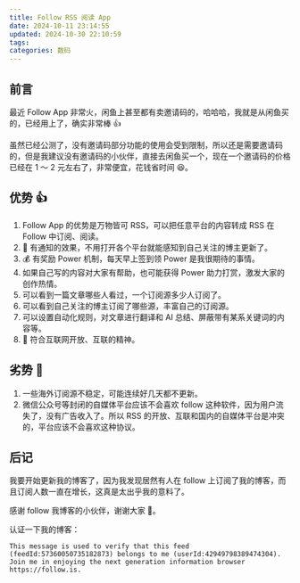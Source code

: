 ```yaml
---
title: Follow RSS 阅读 App
date: 2024-10-11 23:14:55
updated: 2024-10-30 22:10:59
tags:
categories: 数码
---
```


## 前言
最近 Follow App 非常火，闲鱼上甚至都有卖邀请码的，哈哈哈，我就是从闲鱼买的，已经用上了，确实非常棒 👍

虽然已经公测了，没有邀请码部分功能的使用会受到限制，所以还是需要邀请码的，但是我建议没有邀请码的小伙伴，直接去闲鱼买一个，现在一个邀请码的价格已经在 1 ～ 2 元左右了，非常便宜，花钱省时间 😆。


## 优势 👍
1. Follow App 的优势是万物皆可 RSS，可以把任意平台的内容转成 RSS 在 Follow 中订阅、阅读。
2. 📢 有通知的效果，不用打开各个平台就能感知到自己关注的博主更新了。
3. 💰 有奖励 Power 机制，每天早上签到领 Power 是我很期待的事情。
4. 如果自己写的内容对大家有帮助，也可能获得 Power 助力打赏，激发大家的创作热情。
5. 可以看到一篇文章哪些人看过，一个订阅源多少人订阅了。
6. 可以看到自己关注的博主订阅了哪些源，丰富自己的订阅源。
7. 可以设置自动化规则，对文章进行翻译和 AI 总结、屏蔽带有某系关键词的内容等。
8. 🔗 符合互联网开放、互联的精神。

## 劣势 🐣
1. 一些海外订阅源不稳定，可能连续好几天都不更新。
2. 微信公众号等封闭的自媒体平台应该不会喜欢 follow 这种软件，因为用户流失了，没有广告收入了。所以 RSS 的开放、互联和国内的自媒体平台是冲突的，平台应该不会喜欢这种协议。

## 后记
我要开始更新我的博客了，因为我发现居然有人在 follow 上订阅了我的博客，而且订阅人数一直在增长，这真是太出乎我的意料了。

感谢 follow 我博客的小伙伴，谢谢大家 🙏。


认证一下我的博客：

```
This message is used to verify that this feed (feedId:57360050735182873) belongs to me (userId:42949798389474304). Join me in enjoying the next generation information browser https://follow.is.
```
